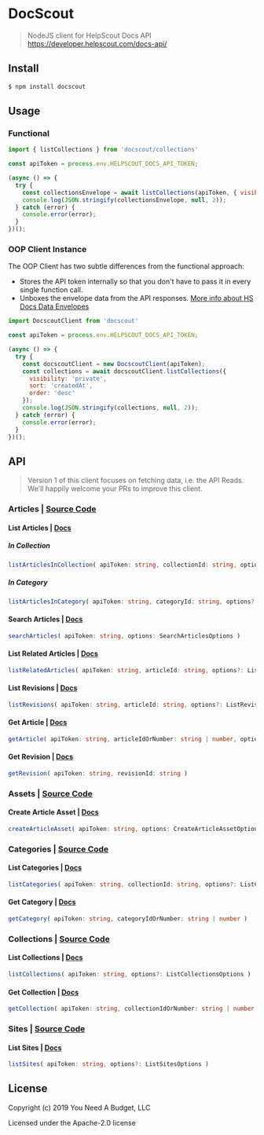 # DocScout

> NodeJS client for HelpScout Docs API
> https://developer.helpscout.com/docs-api/

## Install

```js
$ npm install docscout
```

## Usage

### Functional

```js
import { listCollections } from 'docscout/collections'

const apiToken = process.env.HELPSCOUT_DOCS_API_TOKEN;

(async () => {
  try {
    const collectionsEnvelope = await listCollections(apiToken, { visibility: 'private', sort: 'createdAt', order: 'asc'  });
    console.log(JSON.stringify(collectionsEnvelope, null, 2));
  } catch (error) {
    console.error(error);
  }
})();
```

### OOP Client Instance

The OOP Client has two subtle differences from the functional approach:

* Stores the API token internally so that you don't have to pass it in every single function call.
* Unboxes the envelope data from the API responses. [More info about HS Docs Data Envelopes](https://developer.helpscout.com/docs-api/#response-envelopes)

```js
import DocscoutClient from 'docscout'

const apiToken = process.env.HELPSCOUT_DOCS_API_TOKEN;

(async () => {
  try {
    const docscoutClient = new DocscoutClient(apiToken);
    const collections = await docscoutClient.listCollections({
      visibility: 'private',
      sort: 'createdAt',
      order: 'desc'
    });
    console.log(JSON.stringify(collections, null, 2));
  } catch (error) {
    console.error(error);
  }
})();

```

## API

> Version 1 of this client focuses on fetching data, i.e. the API Reads.  
> We'll happily welcome your PRs to improve this client.

### Articles | [Source Code](src/articles.ts)

#### List Articles | [Docs](https://developer.helpscout.com/docs-api/articles/list/)

##### In Collection

```ts
listArticlesInCollection( apiToken: string, collectionId: string, options?: ListArticleOptions )
```

##### In Category

```ts
listArticlesInCategory( apiToken: string, categoryId: string, options?: ListArticleOptions )
```

#### Search Articles |  [Docs](https://developer.helpscout.com/docs-api/articles/search/)

```ts
searchArticles( apiToken: string, options: SearchArticlesOptions )
```

#### List Related Articles | [Docs](https://developer.helpscout.com/docs-api/articles/list-related/)

```ts
listRelatedArticles( apiToken: string, articleId: string, options?: ListRelatedArticlesOptions )
```

#### List Revisions | [Docs](https://developer.helpscout.com/docs-api/articles/revisions/list/)

```ts
listRevisions( apiToken: string, articleId: string, options?: ListRevisionsOptions )
```

#### Get Article | [Docs](https://developer.helpscout.com/docs-api/articles/get/)

```ts
getArticle( apiToken: string, articleIdOrNumber: string | number, options?: GetArticleOptions )
```

#### Get Revision | [Docs](https://developer.helpscout.com/docs-api/articles/revisions/get/)

```ts
getRevision( apiToken: string, revisionId: string )
```

### Assets | [Source Code](src/assets.ts)

#### Create Article Asset | [Docs](https://developer.helpscout.com/docs-api/assets/create-article/)

```ts
createArticleAsset( apiToken: string, options: CreateArticleAssetOptions )
```

### Categories | [Source Code](src/categories.ts)

#### List Categories | [Docs](https://developer.helpscout.com/docs-api/categories/list/)

```ts
listCategories( apiToken: string, collectionId: string, options?: ListCategoriesOptions )
```

#### Get Category | [Docs](https://developer.helpscout.com/docs-api/categories/get/)

```ts
getCategory( apiToken: string, categoryIdOrNumber: string | number )
```

### Collections | [Source Code](src/collections.ts)

#### List Collections | [Docs](https://developer.helpscout.com/docs-api/collections/list/)

```ts
listCollections( apiToken: string, options?: ListCollectionsOptions )
```

#### Get Collection | [Docs](https://developer.helpscout.com/docs-api/collections/get/)

```ts
getCollection( apiToken: string, collectionIdOrNumber: string | number )
```

### Sites | [Source Code](src/sites.ts)

#### List Sites | [Docs](https://developer.helpscout.com/docs-api/sites/list/)

```ts
listSites( apiToken: string, options?: ListSitesOptions )
```

## License

Copyright (c) 2019 You Need A Budget, LLC

Licensed under the Apache-2.0 license
